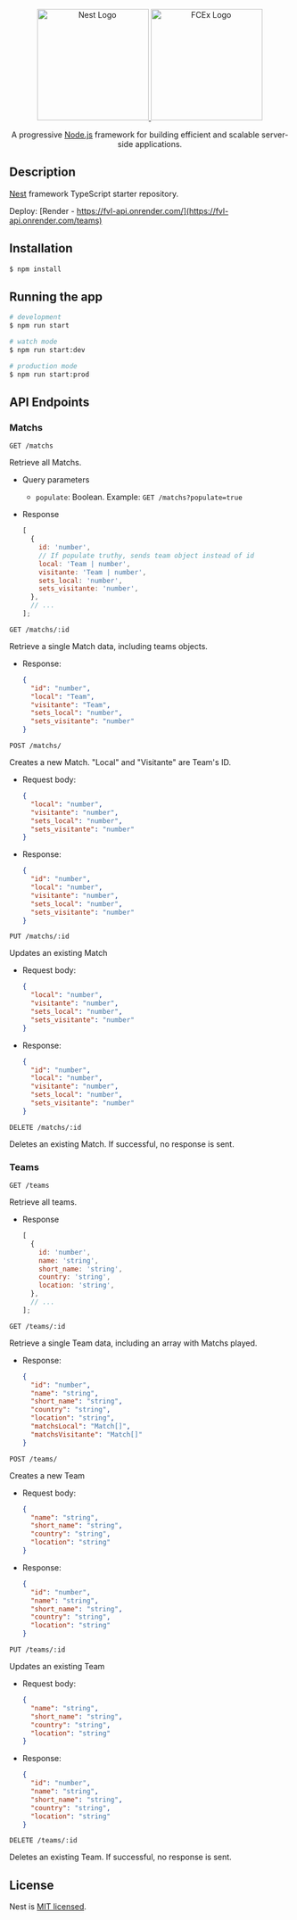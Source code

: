 <p align="center">
  <a href="http://nestjs.com/" target="blank">
    <img src="https://nestjs.com/img/logo-small.svg" width="200" alt="Nest Logo" />
  </a>
  <a href="https://exa.unicen.edu.ar" target="blank">
    <img src="https://exa.unicen.edu.ar/wp-content/uploads/2021/03/u249.png" width="200" alt="FCEx Logo" />
  </a>
</p>

  <p align="center">A progressive <a href="http://nodejs.org" target="_blank">Node.js</a> framework for building efficient and scalable server-side applications.</p>
    <p align="center">

## Description

[Nest](https://github.com/nestjs/nest) framework TypeScript starter repository.

Deploy: [Render - https://fvl-api.onrender.com/](https://fvl-api.onrender.com/teams)

## Installation

```bash
$ npm install
```

## Running the app

```bash
# development
$ npm run start

# watch mode
$ npm run start:dev

# production mode
$ npm run start:prod
```

## API Endpoints

### Matchs

`GET /matchs`

Retrieve all Matchs.

- Query parameters
  - `populate`: Boolean. Example: `GET /matchs?populate=true`
- Response

  ```js
  [
    {
      id: 'number',
      // If populate truthy, sends team object instead of id
      local: 'Team | number',
      visitante: 'Team | number',
      sets_local: 'number',
      sets_visitante: 'number',
    },
    // ...
  ];
  ```

`GET /matchs/:id`

Retrieve a single Match data, including teams objects.

- Response:

  ```json
  {
    "id": "number",
    "local": "Team",
    "visitante": "Team",
    "sets_local": "number",
    "sets_visitante": "number"
  }
  ```

`POST /matchs/`

Creates a new Match. "Local" and "Visitante" are Team's ID.

- Request body:

  ```json
  {
    "local": "number",
    "visitante": "number",
    "sets_local": "number",
    "sets_visitante": "number"
  }
  ```

- Response:

  ```json
  {
    "id": "number",
    "local": "number",
    "visitante": "number",
    "sets_local": "number",
    "sets_visitante": "number"
  }
  ```

`PUT /matchs/:id`

Updates an existing Match

- Request body:

  ```json
  {
    "local": "number",
    "visitante": "number",
    "sets_local": "number",
    "sets_visitante": "number"
  }
  ```

- Response:

  ```json
  {
    "id": "number",
    "local": "number",
    "visitante": "number",
    "sets_local": "number",
    "sets_visitante": "number"
  }
  ```

`DELETE /matchs/:id`

Deletes an existing Match. If successful, no response is sent.

### Teams

`GET /teams`

Retrieve all teams.

- Response

  ```js
  [
    {
      id: 'number',
      name: 'string',
      short_name: 'string',
      country: 'string',
      location: 'string',
    },
    // ...
  ];
  ```

`GET /teams/:id`

Retrieve a single Team data, including an array with Matchs played.

- Response:

  ```json
  {
    "id": "number",
    "name": "string",
    "short_name": "string",
    "country": "string",
    "location": "string",
    "matchsLocal": "Match[]",
    "matchsVisitante": "Match[]"
  }
  ```

`POST /teams/`

Creates a new Team

- Request body:

  ```json
  {
    "name": "string",
    "short_name": "string",
    "country": "string",
    "location": "string"
  }
  ```

- Response:

  ```json
  {
    "id": "number",
    "name": "string",
    "short_name": "string",
    "country": "string",
    "location": "string"
  }
  ```

`PUT /teams/:id`

Updates an existing Team

- Request body:

  ```json
  {
    "name": "string",
    "short_name": "string",
    "country": "string",
    "location": "string"
  }
  ```

- Response:

  ```json
  {
    "id": "number",
    "name": "string",
    "short_name": "string",
    "country": "string",
    "location": "string"
  }
  ```

`DELETE /teams/:id`

Deletes an existing Team. If successful, no response is sent.

## License

Nest is [MIT licensed](LICENSE).
